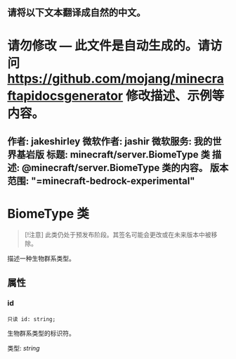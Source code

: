 请将以下文本翻译成自然的中文。
---
# 请勿修改 — 此文件是自动生成的。请访问 https://github.com/mojang/minecraftapidocsgenerator 修改描述、示例等内容。
作者: jakeshirley
微软作者: jashir
微软服务: 我的世界基岩版
标题: minecraft/server.BiomeType 类
描述: @minecraft/server.BiomeType 类的内容。
版本范围: "=minecraft-bedrock-experimental"
---
# BiomeType 类

> [!注意]
> 此类仍处于预发布阶段。其签名可能会更改或在未来版本中被移除。

描述一种生物群系类型。

## 属性

### **id**
`只读 id: string;`

生物群系类型的标识符。

类型: *string*